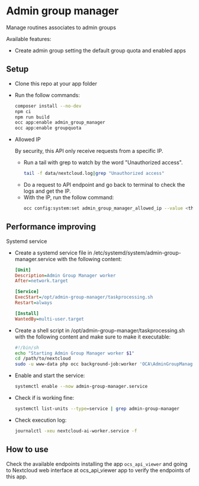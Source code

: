 # Admin group manager

Manage routines associates to admin groups

Available features:
- Create admin group setting the default group quota and enabled apps

## Setup

- Clone this repo at your app folder
- Run the follow commands:
	```bash
	composer install --no-dev
	npm ci
	npm run build
	occ app:enable admin_group_manager
	occ app:enable groupquota
	```
- Allowed IP

	By security, this API only receive requests from a specific IP.
	- Run a tail with grep to watch by the word "Unauthorized access".
		```bash
		tail -f data/nextcloud.log|grep "Unauthorized access"
		```
	- Do a request to API endpoint and go back to terminal to check the logs and get the IP.
	- With the IP, run the follow command:
		```bash
		occ config:system:set admin_group_manager_allowed_ip --value <theIdentifiedIp>
		```

## Performance improving
Systemd service

- Create a systemd service file in /etc/systemd/system/admin-group-manager.service with the following content:
	```ini
	[Unit]
	Description=Admin Group Manager worker
	After=network.target

	[Service]
	ExecStart=/opt/admin-group-manager/taskprocessing.sh
	Restart=always

	[Install]
	WantedBy=multi-user.target
	```


- Create a shell script in /opt/admin-group-manager/taskprocessing.sh with the following content and make sure to make it executable:

	```bash
	#!/bin/sh
	echo "Starting Admin Group Manager worker $1"
	cd /path/to/nextcloud
	sudo -u www-data php occ background-job:worker 'OCA\AdminGroupManager\BackgroundJob\EnableAppsForGroup'
	```

- Enable and start the service:
  ```bash
  systemctl enable --now admin-group-manager.service
  ```
- Check if is working fine:
	```bash
	systemctl list-units --type=service | grep admin-group-manager
	```
- Check execution log:
	```bash
	journalctl -xeu nextcloud-ai-worker.service -f
	```

## How to use

Check the available endpoints installing the app `ocs_api_viewer` and going to Nextcloud web interface at ocs_api_viewer app to verify the endpoints of this app.

